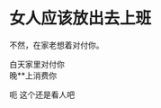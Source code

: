 # 女人应该放出去上班


不然，在家老想着对付你。

白天家里对付你<br />
晚**上消费你

呃 这个还是看人吧 <br />
<br />
<img id="aimg_vXeEh" onclick="zoom(this, this.src, 0, 0, 0)" class="zoom" src="https://img.gejiba.com/images/147e65e57a8c1b54a1d5af4d7b64deba.jpg" onmouseover="img_onmouseoverfunc(this)" onload="thumbImg(this)" border="0" alt="" /><br />
<img id="aimg_A7VTV" onclick="zoom(this, this.src, 0, 0, 0)" class="zoom" src="https://img.gejiba.com/images/637d6d8c8800fb8a7f3f4ca6fdb561b6.jpg" onmouseover="img_onmouseoverfunc(this)" onload="thumbImg(this)" border="0" alt="" /><br />
<img id="aimg_rqfhh" onclick="zoom(this, this.src, 0, 0, 0)" class="zoom" src="https://img.gejiba.com/images/8df354cfb2fa3b83de6fecf463bd9db0.jpg" onmouseover="img_onmouseoverfunc(this)" onload="thumbImg(this)" border="0" alt="" /><br />
<img id="aimg_cPx3J" onclick="zoom(this, this.src, 0, 0, 0)" class="zoom" src="https://img.gejiba.com/images/331fa0725686848d7bd50bc956facc09.jpg" onmouseover="img_onmouseoverfunc(this)" onload="thumbImg(this)" border="0" alt="" /><br />
<img id="aimg_LpM30" onclick="zoom(this, this.src, 0, 0, 0)" class="zoom" src="https://img.gejiba.com/images/ef615143c299e865866a392876f1babc.jpg" onmouseover="img_onmouseoverfunc(this)" onload="thumbImg(this)" border="0" alt="" /><br />
<br />
<img id="aimg_ZLu81" onclick="zoom(this, this.src, 0, 0, 0)" class="zoom" src="https://imgurl.mxdreamx.com/2020/10/20/TOIMG3555c1020074632N.png" onmouseover="img_onmouseoverfunc(this)" onload="thumbImg(this)" border="0" alt="" />
